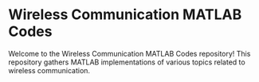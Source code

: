 # Wireless Communication MATLAB Codes

Welcome to the Wireless Communication MATLAB Codes repository! This repository gathers MATLAB implementations of various topics related to wireless communication.
